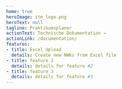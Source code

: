 ```yaml
---
home: true
heroImage: itm_logo.png
heroText: null
tagline: Praktikumsplaner
actionText: Technische Dokumentation →
actionLink: /documentation/
features:
- title: Excel Upload
  details: Create new NWKs from Excel file
- title: feature 2
  details: details for feature #2
- title: feature 3
  details: details for feature #3
---
```

